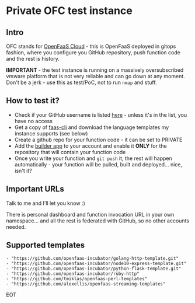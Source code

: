 # Private OFC test instance

## Intro

OFC stands for [OpenFaaS Cloud](https://github.com/openfaas/openfaas-cloud) - this is OpenFaaS deployed in gitops fashion, where you configure you GitHub repository, push function code and the rest is history.

**IMPORTANT** - the test instance is running on a massively oversubscribed vmware platform that is not very reliable and can go down at any moment. Don't be a jerk - use this as test/PoC, not to run  `nmap` and stuff.

## How to test it?

* Check if your GitHub username is listed [here](https://github.com/tmiklas/ofctest/blob/master/CUSTOMERS) - unless it's in the list, you have no access
* Get a copy of [faas-cli](https://github.com/openfaas/faas-cli) and download the language templates my instance supports (see below)
* Create a github repo for your function code - it can be set to PRIVATE
* Add the [builder app](https://github.com/apps/hal-builder) to your account and enable it **ONLY** for the repository that will contain your function code
* Once you write your function and `git push` it, the rest will happen automatically - your function will be pulled, built and deployed... nice, isn't it?

## Important URLs

Talk to me and I'll let you know :)

There is personal dashboard and function invocation URL in your own namespace... and all the rest is federated with GitHub, so no other accounts needed.

## Supported templates

    - "https://github.com/openfaas-incubator/golang-http-template.git"
    - "https://github.com/openfaas-incubator/node10-express-template.git"
    - "https://github.com/openfaas-incubator/python-flask-template.git"
    - "https://github.com/openfaas-incubator/ruby-http"
    - "https://github.com/tmiklas/openfaas-perl-templates"
    - "https://github.com/alexellis/openfaas-streaming-templates"
    
    
EOT
